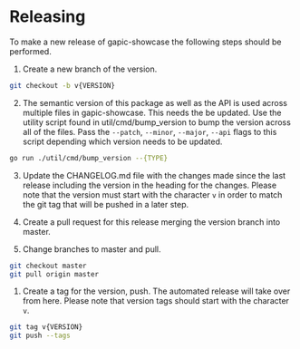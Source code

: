 # Releasing
To make a new release of gapic-showcase the following steps should be performed.

1. Create a new branch of the version.
```sh
git checkout -b v{VERSION}
```

2. The semantic version of this package as well as the API is used across multiple files in gapic-showcase. This needs the be updated. Use the utility script found in util/cmd/bump_version to bump the version across all of the files. Pass the `--patch`, `--minor`, `--major`, `--api` flags to this script depending which version needs to be updated.
```sh
go run ./util/cmd/bump_version --{TYPE}
```

3. Update the CHANGELOG.md file with the changes made since the last release including the version in the heading for the changes. Please note that the version must start with the character `v` in order to match the git tag that will be pushed in a later step.

4. Create a pull request for this release merging the version branch into master.

5. Change branches to master and pull.
```sh
git checkout master
git pull origin master
```

1. Create a tag for the version, push. The automated release will take over from here. Please note that version tags should start with the character `v`.
```sh
git tag v{VERSION}
git push --tags
```